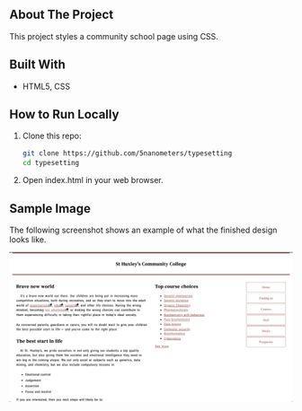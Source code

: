 ## About The Project
This project styles a community school page using CSS.

## Built With
- HTML5, CSS

## How to Run Locally
1. Clone this repo:
    ```bash 
    git clone https://github.com/5nanometers/typesetting
    cd typesetting 

2. Open index.html in your web browser.

## Sample Image

The following screenshot shows an example of what the finished design looks like.

![index.html](/public/sample.png)

